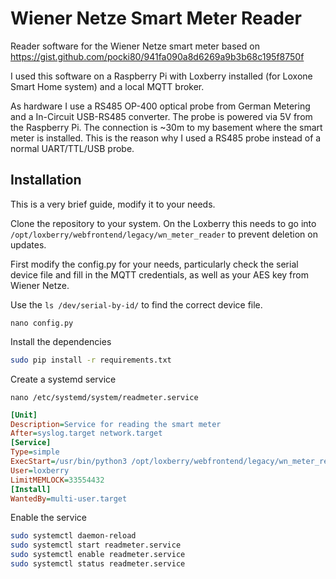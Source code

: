 # Wiener Netze Smart Meter Reader

Reader software for the Wiener Netze smart meter based on https://gist.github.com/pocki80/941fa090a8d6269a9b3b68c195f8750f

I used this software on a Raspberry Pi with Loxberry installed (for Loxone Smart Home system) and a local MQTT broker.

As hardware I use a RS485 OP-400 optical probe from German Metering and a In-Circuit USB-RS485 converter. The probe
is powered via 5V from the Raspberry Pi. The connection is ~30m to my basement where the smart meter is installed. This is the reason
why I used a RS485 probe instead of a normal UART/TTL/USB probe.

## Installation

This is a very brief guide, modify it to your needs.

Clone the repository to your system. On the Loxberry this needs to go into
`/opt/loxberry/webfrontend/legacy/wn_meter_reader` to prevent deletion on updates.

First modify the config.py for your needs, particularly check the serial device file and fill in the MQTT credentials, 
as well as your AES key from Wiener Netze.

Use the `ls /dev/serial-by-id/` to find the correct device file.

`nano config.py`

Install the dependencies

```bash
sudo pip install -r requirements.txt
```

Create a systemd service

`nano /etc/systemd/system/readmeter.service`

```ini
[Unit]
Description=Service for reading the smart meter
After=syslog.target network.target
[Service]
Type=simple
ExecStart=/usr/bin/python3 /opt/loxberry/webfrontend/legacy/wn_meter_reader/readmeter.py
User=loxberry
LimitMEMLOCK=33554432
[Install]
WantedBy=multi-user.target
```

Enable the service

```bash
sudo systemctl daemon-reload
sudo systemctl start readmeter.service
sudo systemctl enable readmeter.service
sudo systemctl status readmeter.service
```
